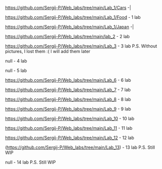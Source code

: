 https://github.com/Sergij-P/Web_labs/tree/main/Lab_1/Cars -|

https://github.com/Sergij-P/Web_labs/tree/main/Lab_1/Food - 1 lab

https://github.com/Sergij-P/Web_labs/tree/main/Lab_1/Japan -|

https://github.com/Sergij-P/Web_labs/tree/main/lab_2 - 2 lab

https://github.com/Sergij-P/Web_labs/tree/main/Lab_3 - 3 lab
P.S. Without pictures, I lost them :( I will add them later

null - 4 lab

null - 5 lab

https://github.com/Sergij-P/Web_labs/tree/main/Lab_6 - 6 lab

https://github.com/Sergij-P/Web_labs/tree/main/Lab_7 - 7 lab

https://github.com/Sergij-P/Web_labs/tree/main/Lab_8 - 8 lab

https://github.com/Sergij-P/Web_labs/tree/main/Lab_9 - 9 lab

https://github.com/Sergij-P/Web_labs/tree/main/Lab_10 - 10 lab

https://github.com/Sergij-P/Web_labs/tree/main/Lab_11 - 11 lab

https://github.com/Sergij-P/Web_labs/tree/main/Lab_12 - 12 lab

(https://github.com/Sergij-P/Web_labs/tree/main/Lab_13) - 13 lab
P.S. Still WIP

null - 14 lab
P.S. Still WIP
